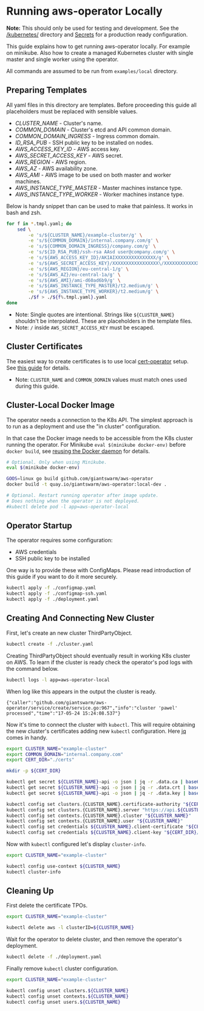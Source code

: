 # Running aws-operator Locally

**Note:** This should only be used for testing and development. See the
[/kubernetes/][kubernetes-dir] directory and [Secrets][secrets-doc] for
a production ready configuration.

[kubernetes-dir]: https://github.com/giantswarm/aws-operator/tree/master/kubernetes
[secrets-doc]: https://github.com/giantswarm/aws-operator#secret

This guide explains how to get running aws-operator locally. For example on
minikube. Also how to create a managed Kubernetes cluster with single master
and single worker using the operator.

All commands are assumed to be run from `examples/local` directory.


## Preparing Templates

All yaml files in this directory are templates. Before proceeding this guide
all placeholders must be replaced with sensible values.

- *CLUSTER_NAME* - Cluster's name.
- *COMMON_DOMAIN* - Cluster's etcd and API common domain.
- *COMMON_DOMAIN_INGRESS* - Ingress common domain.
- *ID_RSA_PUB* - SSH public key to be installed on nodes.
- *AWS_ACCESS_KEY_ID* - AWS access key.
- *AWS_SECRET_ACCESS_KEY* - AWS secret.
- *AWS_REGION* - AWS region.
- *AWS_AZ* - AWS availability zone.
- *AWS_AMI* - AWS image to be used on both master and worker machines.
- *AWS_INSTANCE_TYPE_MASTER* - Master machines instance type.
- *AWS_INSTANCE_TYPE_WORKER* - Worker machines instance type.

Below is handy snippet than can be used to make that painless. It works in bash and zsh.

```bash
for f in *.tmpl.yaml; do
    sed \
        -e 's/${CLUSTER_NAME}/example-cluster/g' \
        -e 's/${COMMON_DOMAIN}/internal.company.com/g' \
        -e 's/${COMMON_DOMAIN_INGRESS}/company.com/g' \
        -e 's/${ID_RSA_PUB}/ssh-rsa AAsd user@company.com/g' \
        -e 's/${AWS_ACCESS_KEY_ID}/AKIAIXXXXXXXXXXXXXXX/g' \
        -e 's/${AWS_SECRET_ACCESS_KEY}/XXXXXXXXXXXXXXXXX\/XXXXXXXXXXXXXXXXXXXXXX/g' \
        -e 's/${AWS_REGION}/eu-central-1/g' \
        -e 's/${AWS_AZ}/eu-central-1a/g' \
        -e 's/${AWS_AMI}/ami-d60ad6b9/g' \
        -e 's/${AWS_INSTANCE_TYPE_MASTER}/t2.medium/g' \
        -e 's/${AWS_INSTANCE_TYPE_WORKER}/t2.medium/g' \
        ./$f > ./${f%.tmpl.yaml}.yaml
done
```

- Note: Single quotes are intentional. Strings like `${CLUSTER_NAME}` shouldn't
  be interpolated. These are placeholders in the template files.
- Note: `/` inside `AWS_SECRET_ACCESS_KEY` must be escaped.


## Cluster Certificates

The easiest way to create certificates is to use local [cert-operator] setup.
See [this guide][cert-operator-local-setup] for details.

- Note: `CLUSTER_NAME` and `COMMON_DOMAIN` values must match ones used during
  this guide.

## Cluster-Local Docker Image

The operator needs a connection to the K8s API. The simplest approach is to run
as a deployment and use the "in cluster" configuration.

In that case the Docker image needs to be accessible from the K8s cluster
running the operator. For Minikube `eval $(minikube docker-env)` before `docker
build`, see [reusing the Docker daemon] for details.

[reusing the docker daemon]: https://github.com/kubernetes/minikube/blob/master/docs/reusing_the_docker_daemon.md 

```bash
# Optional. Only when using Minikube.
eval $(minikube docker-env)

GOOS=linux go build github.com/giantswarm/aws-operator
docker build -t quay.io/giantswarm/aws-operator:local-dev .

# Optional. Restart running operator after image update.
# Does nothing when the operator is not deployed.
#kubectl delete pod -l app=aws-operator-local
```


## Operator Startup

The operator requires some configuration:

- AWS credentials
- SSH public key to be installed

One way is to provide these with ConfigMaps. Please read introduction of this
guide if you want to do it more securely.

```bash
kubectl apply -f ./configmap.yaml
kubectl apply -f ./configmap-ssh.yaml
kubectl apply -f ./deployment.yaml
```


## Creating And Connecting New Cluster

First, let's create an new cluster ThirdPartyObject.

```bash
kubectl create -f ./cluster.yaml
```

Creating ThirdPartyObject should eventually result in working K8s cluster on
AWS. To learn if the cluster is ready check the operator's pod logs with the
command below.

```bash
kubectl logs -l app=aws-operator-local
```

When log like this appears in the output the cluster is ready.

```
{"caller":"github.com/giantswarm/aws-operator/service/create/service.go:967","info":"cluster 'pawel' processed","time":"17-05-24 15:24:08.537"}
```

Now it's time to connect the cluster with `kubectl`. This will require
obtaining the new cluster's certificates adding new `kubectl` configuration.
Here [jq] comes in handy.

```bash
export CLUSTER_NAME="example-cluster"
export COMMON_DOMAIN="internal.company.com"
export CERT_DIR="./certs"

mkdir -p ${CERT_DIR}

kubectl get secret ${CLUSTER_NAME}-api -o json | jq -r .data.ca | base64 --decode > ${CERT_DIR}/ca.crt
kubectl get secret ${CLUSTER_NAME}-api -o json | jq -r .data.crt | base64 --decode > ${CERT_DIR}/apiserver.crt
kubectl get secret ${CLUSTER_NAME}-api -o json | jq -r .data.key | base64 --decode > ${CERT_DIR}/apiserver.key

kubectl config set clusters.{CLUSTER_NAME}.certificate-authority "${CERT_DIR}/ca.crt"
kubectl config set clusters.{CLUSTER_NAME}.server "https://api.${CLUSTER_NAME}.${COMMON_DOMAIN}"
kubectl config set contexts.{CLUSTER_NAME}.cluster "${CLUSTER_NAME}"
kubectl config set contexts.{CLUSTER_NAME}.user "${CLUSTER_NAME}"
kubectl config set credentials ${CLUSTER_NAME}.client-certificate "${CERT_DIR}/apiserver.crt"
kubectl config set credentials ${CLUSTER_NAME}.client-key "${CERT_DIR}/apiserver.key"
```

Now with `kubectl` configured let's display `cluster-info`.

```bash
export CLUSTER_NAME="example-cluster"

kubectl config use-context ${CLUSTER_NAME}
kubectl cluster-info
```


## Cleaning Up

First delete the certificate TPOs.

```bash
export CLUSTER_NAME="example-cluster"

kubectl delete aws -l clusterID=${CLUSTER_NAME}
```

Wait for the operator to delete cluster, and then remove the operator's
deployment.

```bash
kubectl delete -f ./deployment.yaml
```

Finally remove `kubectl` cluster configuration.

```bash
export CLUSTER_NAME="example-cluster"

kubectl config unset clusters.${CLUSTER_NAME}
kubectl config unset contexts.${CLUSTER_NAME}
kubectl config unset users.${CLUSTER_NAME}
```

[aws-operator]: https://github.com/giantswarm/aws-operator
[cert-operator]: https://github.com/giantswarm/cert-operator
[cert-operator-local-setup]: https://github.com/giantswarm/cert-operator/tree/master/examples/local

[jq]: https://stedolan.github.io/jq
